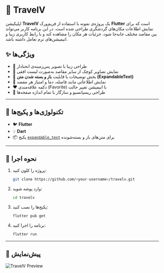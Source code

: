 
# 🧳 TravelV

اپلیکیشن **TravelV** یک پروژه‌ی نمونه با استفاده از فریم‌ورک **Flutter** است که برای نمایش اطلاعات مکان‌های گردشگری طراحی شده است.
در این برنامه کاربر می‌تواند بین مقاصد مختلف جابه‌جا شود، جزئیات هر مکان را مشاهده کند و با رابط کاربری زیبا و انیمیشن‌های نرم تعامل داشته باشد.

## ✨ ویژگی‌ها

* 🎨 طراحی زیبا با تصویر پس‌زمینه‌ی انحنادار
* 📸 نمایش تصاویر کوچک از سایر مقاصد به‌صورت لیست افقی
* 🧾 بخش توضیحات با قابلیت **باز و بسته شدن متن (ExpandableText)**
* 💬 نمایش اطلاعاتی مانند فاصله، دما و امتیاز هر مقصد
* ❤️ دکمه علاقه‌مندی (Favorite) با انیمیشن تغییر حالت
* 📱 طراحی ریسپانسیو و سازگار با تمام اندازه‌ صفحه‌ها

---

## 🧱 تکنولوژی‌ها و پکیج‌ها

* 🐦 **Flutter**
* 💡 **Dart**
* 📦 پکیج [`expandable_text`](https://pub.dev/packages/expandable_text) برای متن‌های باز و بسته‌شونده

---

## 🚀 نحوه اجرا

1. پروژه را کلون کنید:

   ```bash
   git clone https://github.com/<your-username>/travelv.git
   ```
2. وارد پوشه شوید:

   ```bash
   cd travelv
   ```
3. پکیج‌ها را نصب کنید:

   ```bash
   flutter pub get
   ```
4. برنامه را اجرا کنید:

   ```bash
   flutter run
   ```

---

## 📸 پیش‌نمایش

![TravelV Preview](https://raw.githubusercontent.com/<Aref18>/<repo>/main/assets/images/preview/travelV.gif)



